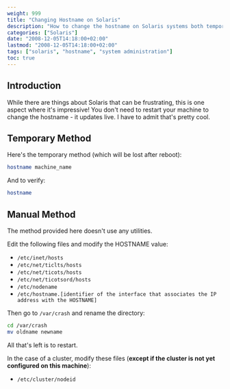 ```yaml
---
weight: 999
title: "Changing Hostname on Solaris"
description: "How to change the hostname on Solaris systems both temporarily and permanently without requiring a reboot."
categories: ["Solaris"]
date: "2008-12-05T14:18:00+02:00"
lastmod: "2008-12-05T14:18:00+02:00"
tags: ["solaris", "hostname", "system administration"]
toc: true
---
```


## Introduction

While there are things about Solaris that can be frustrating, this is one aspect where it's impressive! You don't need to restart your machine to change the hostname - it updates live. I have to admit that's pretty cool.

## Temporary Method

Here's the temporary method (which will be lost after reboot):

```bash
hostname machine_name
```

And to verify:

```bash
hostname
```

## Manual Method

The method provided here doesn't use any utilities.

Edit the following files and modify the HOSTNAME value:

* `/etc/inet/hosts`
* `/etc/net/ticlts/hosts`
* `/etc/net/ticots/hosts`
* `/etc/net/ticotsord/hosts`
* `/etc/nodename`
* `/etc/hostname.[identifier of the interface that associates the IP address with the HOSTNAME]`

Then go to `/var/crash` and rename the directory:

```bash
cd /var/crash
mv oldname newname
```

All that's left is to restart.

In the case of a cluster, modify these files (**except if the cluster is not yet configured on this machine**):

* `/etc/cluster/nodeid`
